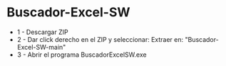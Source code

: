 # Buscador-Excel-SW
- 1 - Descargar ZIP
- 2 - Dar click derecho en el ZIP y seleccionar: Extraer en: "Buscador-Excel-SW-main"
- 3 - Abrir el programa BuscadorExcelSW.exe

